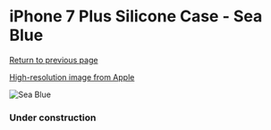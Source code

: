 # iPhone 7 Plus Silicone Case - Sea Blue

[Return to previous page](/iphone_7)

[High-resolution image from Apple](https://store.storeimages.cdn-apple.com/8756/as-images.apple.com/is/MMQY2?wid=4500&hei=4500&fmt=png)

<div style="width: 384px"><img src="/everypreview/MMQY2.png" alt="Sea Blue"></div>

### Under construction
